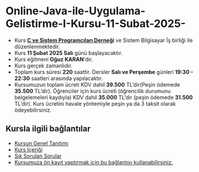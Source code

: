 # Online-Java-ile-Uygulama-Gelistirme-I-Kursu-11-Subat-2025-


+ Kurs [__C ve Sistem Programcıları Derneği__](http://www.csystem.org/) ve Sistem Bilgisayar İş birliği ile düzenlenmektedir.
+ Kurs __11 Şubat 2025 Salı__ günü başlayacaktır.
+ Kurs eğitmeni __Oğuz KARAN__'dır.
+ Kurs gerçek zamanlıdır.
+ Toplam kurs süresi __220__ saattir. Dersler __Salı ve Perşembe__ günleri __19:30 - 22:30__ saatleri arasında yapılacaktır.
+ Kursumuzun toplam ücreti KDV dahil __39.500__ TL’dir(Peşin ödemede __35.500__ TL’dir). Öğrenciler için kurs ücreti (öğrencilik durumunu belgelemeleri kaydıyla) KDV dahil __35.000__ TL’dir (peşin ödemede __31.500__ TL’dir). Kurs ücretini havale yöntemiyle peşin ya da 3 taksit olarak ödeyebilirsiniz.
  
## Kursla ilgili bağlantılar
+ [Kursun Genel Tanıtımı](https://github.com/CSD-1993/Online-Java-ile-Uygulama-Gelistirme-I-Kursu-11-Subat-2025-/blob/main/kurs_tanitimi.md)
+ [Kurs İçeriği](https://github.com/CSD-1993/Online-Java-ile-Uygulama-Gelistirme-I-Kursu-11-Subat-2025-/blob/main/kurs_icerigi.md)
+ [Sık Sorulan Sorular](https://github.com/CSD-1993/Online-Java-ile-Uygulama-Gelistirme-I-Kursu-11-Subat-2025-/blob/main/sss.md)
+ [Kursumuza ön kayıt yaptırmak için bu bağlantıyı kullanabilirsiniz.](https://us02web.zoom.us/meeting/register/tZAkcuiupzsjGNSJ2n0Ee350fz5WEzjvbh7m#/registration)
